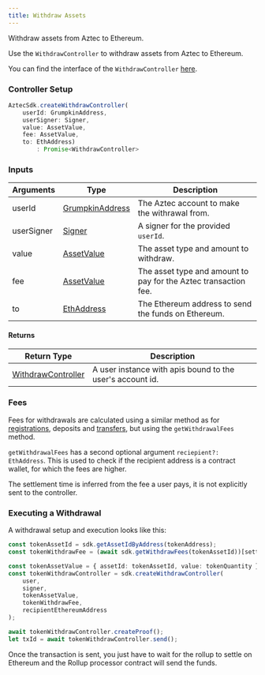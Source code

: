 ```yaml
---
title: Withdraw Assets
---
```


Withdraw assets from Aztec to Ethereum.

Use the `WithdrawController` to withdraw assets from Aztec to Ethereum.

You can find the interface of the `WithdrawController` [here](../types/sdk/WithdrawController).

### Controller Setup

```ts
AztecSdk.createWithdrawController(
    userId: GrumpkinAddress, 
    userSigner: Signer, 
    value: AssetValue, 
    fee: AssetValue, 
    to: EthAddress)
        : Promise<WithdrawController>
```

### Inputs

| Arguments | Type | Description |
| --------- | ---- | ----------- |
| userId | [GrumpkinAddress](../types/barretenberg/GrumpkinAddress) | The Aztec account to make the withrawal from. |
| userSigner | [Signer](../types/sdk/Signer) | A signer for the provided `userId`. |
| value | [AssetValue](../types/barretenberg/AssetValue) | The asset type and amount to withdraw. |
| fee | [AssetValue](../types/barretenberg/AssetValue) | The asset type and amount to pay for the Aztec transaction fee. |
| to | [EthAddress](../types/barretenberg/EthAddress) | The Ethereum address to send the funds on Ethereum. |

#### Returns

| Return Type | Description |
| --------- | ----------- |
| [WithdrawController](../types/sdk/WithdrawController) | A user instance with apis bound to the user's account id. |

### Fees

Fees for withdrawals are calculated using a similar method as for [registrations](register#calculating-fees), deposits and [transfers](transfer#transfer-fees), but using the `getWithdrawalFees` method.

`getWithdrawalFees` has a second optional argument `reciepient?: EthAddress`. This is used to check if the recipient address is a contract wallet, for which the fees are higher.

The settlement time is inferred from the fee a user pays, it is not explicitly sent to the controller.

### Executing a Withdrawal

A withdrawal setup and execution looks like this:

```ts
const tokenAssetId = sdk.getAssetIdByAddress(tokenAddress);
const tokenWithdrawFee = (await sdk.getWithdrawFees(tokenAssetId))[settlementTime];

const tokenAssetValue = { assetId: tokenAssetId, value: tokenQuantity };
const tokenWithdrawController = sdk.createWithdrawController(
    user,
    signer,
    tokenAssetValue,
    tokenWithdrawFee,
    recipientEthereumAddress
);

await tokenWithdrawController.createProof();
let txId = await tokenWithdrawController.send();
```

Once the transaction is sent, you just have to wait for the rollup to settle on Ethereum and the Rollup processor contract will send the funds.
